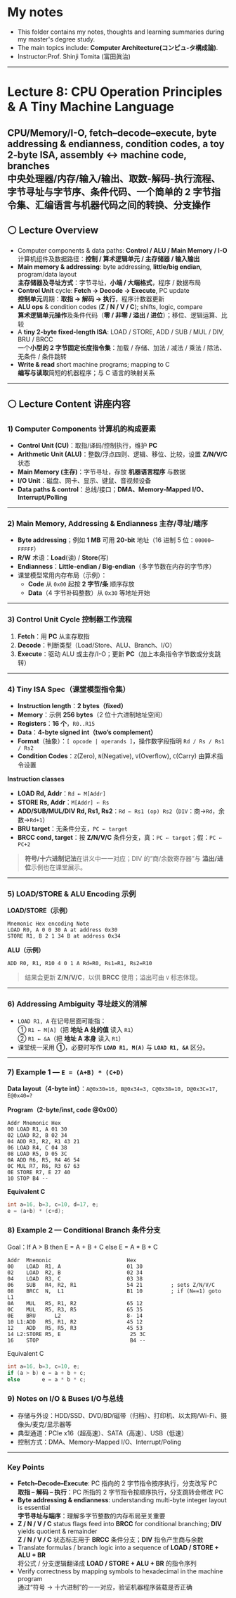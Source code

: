 #  My notes
- This folder contains my notes, thoughts and learning summaries during my master's degree study.
- The main topics include: **Computer Architecture(コンピュ-タ構成論)**.
- Instructor:Prof. Shinji Tomita (富田眞治)  

---
# Lecture 8: CPU Operation Principles & A Tiny Machine Language
CPU/Memory/I-O, fetch–decode–execute, byte addressing & endianness, condition codes, a toy 2-byte ISA, assembly ↔ machine code, branches<br/>
中央处理器/内存/输入/输出、取数-解码-执行流程、字节寻址与字节序、条件代码、一个简单的 2 字节指令集、汇编语言与机器代码之间的转换、分支操作
---

## ⚪ Lecture Overview 
- Computer components & data paths: **Control / ALU / Main Memory / I-O**  
  计算机组件及数据路径：**控制 / 算术逻辑单元 / 主存储器 / 输入输出**  
- **Main memory & addressing**: byte addressing, **little/big endian**, program/data layout  
  **主存储器及寻址方式**：字节寻址，**小端 / 大端格式**，程序 / 数据布局  
- **Control Unit** cycle: **Fetch → Decode → Execute**, PC update  
  **控制单元**周期：**取指 → 解码 → 执行**，程序计数器更新  
- **ALU ops** & condition codes (**Z / N / V / C**); shifts, logic, compare  
  **算术逻辑单元操作**及条件代码（**零 / 非零 / 溢出 / 进位**）；移位、逻辑运算、比较  
- A **tiny 2-byte fixed-length ISA**: LOAD / STORE, ADD / SUB / MUL / DIV, BRU / BRCC  
  一个**小型的 2 字节固定长度指令集**：加载 / 存储、加法 / 减法 / 乘法 / 除法、无条件 / 条件跳转  
- **Write & read** short machine programs; mapping to C  
  **编写与读取**简短的机器程序；与 C 语言的映射关系  

---

## ⚪ Lecture Content 讲座内容

### 1) Computer Components 计算机的构成要素
- **Control Unit (CU)**：取指/译码/控制执行，维护 **PC**  
- **Arithmetic Unit (ALU)**：整数/浮点四则、逻辑、移位、比较，设置 **Z/N/V/C** 状态  
- **Main Memory (主存)**：字节寻址，存放 **机器语言程序** 与数据  
- **I/O Unit**：磁盘、网卡、显示、键鼠、音视频设备  
- **Data paths & control**：总线/接口；**DMA、Memory-Mapped I/O、Interrupt/Polling**

---

### 2) Main Memory, Addressing & Endianness 主存/寻址/端序
- **Byte addressing**；例如 **1 MB** 可用 **20-bit** 地址（16 进制 5 位：`00000`–`FFFFF`）  
- **R/W** 术语：**Load**(读) / **Store**(写)  
- **Endianness**：**Little-endian / Big-endian**（多字节数在内存的字节序）  
- 课堂模型常用内存布局（示例）：  
  - **Code** 从 `0x00` 起按 **2 字节/条** 顺序存放  
  - **Data**（4 字节补码整数）从 `0x30` 等地址开始

---

### 3) Control Unit Cycle 控制器工作流程
1. **Fetch**：用 **PC** 从主存取指  
2. **Decode**：判断类型（Load/Store、ALU、Branch、I/O）  
3. **Execute**：驱动 ALU 或主存/I-O；更新 **PC**（加上本条指令字节数或分支跳转）

---

### 4) Tiny ISA Spec（课堂模型指令集）
- **Instruction length**：**2 bytes（fixed）**  
- **Memory**：示例 **256 bytes**（2 位十六进制地址空间）  
- **Registers**：**16 个**，`R0..R15`  
- **Data**：**4-byte signed int（two’s complement）**  
- **Format**（抽象）：`[ opcode | operands ]`，操作数字段指明 `Rd / Rs / Rs1 / Rs2`  
- **Condition Codes**：`Z`(Zero), `N`(Negative), `V`(Overflow), `C`(Carry) 由算术指令设置

**Instruction classes**
- **LOAD Rd, Addr**：`Rd ← M[Addr]`  
- **STORE Rs, Addr**：`M[Addr] ← Rs`  
- **ADD/SUB/MUL/DIV Rd, Rs1, Rs2**：`Rd ← Rs1 (op) Rs2`（`DIV`：商→`Rd`，余数→`Rd+1`）  
- **BRU target**：无条件分支，`PC ← target`  
- **BRCC cond, target**：按 **Z/N/V/C** 条件分支，真：`PC ← target`；假：`PC ← PC+2`

> **符号/十六进制记法**在讲义中一一对应；DIV 的“商/余数寄存器”与 **溢出/进位**示例也在课堂展示。

---

### 5) LOAD/STORE & ALU Encoding 示例
**LOAD/STORE（示例）**

```
Mnemonic Hex encoding Note
LOAD R0, A 0 0 30 A at address 0x30
STORE R1, B 2 1 34 B at address 0x34
```

**ALU（示例）**
```
ADD R0, R1, R10 4 0 1 A Rd=R0, Rs1=R1, Rs2=R10
```
> 结果会更新 **Z/N/V/C**，以供 **BRCC** 使用；溢出可由 `V` 标志体现。

---

### 6) Addressing Ambiguity 寻址歧义的消解
- `LOAD R1, A` 在记号层面可能指：  
  ① `R1 ← M[A]`（把 **地址 A 处的值** 读入 `R1`）  
  ② `R1 ← &A`（把 **地址 A 本身** 读入 `R1`）  
- 课堂统一采用 **①**，必要时写作 **`LOAD R1, M(A)`** 与 **`LOAD R1, &A`** 区分。

---

### 7) Example 1 — `E = (A+B) * (C+D)`
**Data layout（4-byte int）**：`A@0x30=16, B@0x34=3, C@0x38=10, D@0x3C=17, E@0x40=?`

**Program（2-byte/inst, code @0x00）**
```
Addr Mnemonic Hex
00 LOAD R1, A 01 30
02 LOAD R2, B 02 34
04 ADD R3, R2, R1 43 21
06 LOAD R4, C 04 38
08 LOAD R5, D 05 3C
0A ADD R6, R5, R4 46 54
0C MUL R7, R6, R3 67 63
0E STORE R7, E 27 40
10 STOP B4 --
```

**Equivalent C**
```c
int a=16, b=3, c=10, d=17, e;
e = (a+b) * (c+d);
```

### 8) Example 2 — Conditional Branch 条件分支
Goal：If A > B then E = A + B + C else E = A * B * C
```
Addr  Mnemonic                        Hex
00    LOAD  R1, A                     01 30
02    LOAD  R2, B                     02 34
04    LOAD  R3, C                     03 38
06    SUB   R4, R2, R1                54 21         ; sets Z/N/V/C
08    BRCC  N,  L1                    B1 10         ; if (N==1) goto L1
0A    MUL   R5, R1, R2                65 12
0C    MUL   R5, R3, R5                65 35
0E    BRU      L2                     8- 14
10 L1:ADD   R5, R1, R2                45 12
12    ADD   R5, R5, R3                45 53
14 L2:STORE R5, E                      25 3C
16    STOP                             B4 --
```
Equivalent C
```c
int a=16, b=3, c=10, e;
if (a > b) e = a + b + c;
else       e = a * b * c;
```

### 9) Notes on I/O & Buses I/O与总线
- 存储与外设：HDD/SSD、DVD/BD/磁带（归档）、打印机、以太网/Wi-Fi、摄像头/麦克/显示器等
- 典型通道：PCIe x16（超高速）、SATA（高速）、USB（低速）
- 控制方式：DMA、Memory-Mapped I/O、Interrupt/Poling

---
### Key Points 
- **Fetch–Decode–Execute**: PC 指向的 2 字节指令按序执行，分支改写 PC  
  **取指 – 解码 – 执行**：PC 所指的 2 字节指令按顺序执行，分支跳转会修改 PC  
- **Byte addressing & endianness**: understanding multi-byte integer layout is essential  
  **字节寻址与端序**：理解多字节整数的内存布局至关重要  
- **Z / N / V / C** status flags feed into **BRCC** for conditional branching; **DIV** yields quotient & remainder  
  **Z / N / V / C** 状态标志用于 **BRCC** 条件分支；**DIV** 指令产生商与余数  
- Translate formulas / branch logic into a sequence of **LOAD / STORE + ALU + BR**  
  将公式 / 分支逻辑翻译成 **LOAD / STORE + ALU + BR** 的指令序列  
- Verify correctness by mapping symbols to hexadecimal in the machine program  
  通过“符号 → 十六进制”的一一对应，验证机器程序装载是否正确  
